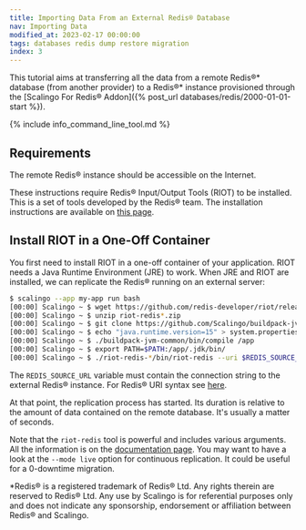 ```yaml
---
title: Importing Data From an External Redis® Database
nav: Importing Data
modified_at: 2023-02-17 00:00:00
tags: databases redis dump restore migration
index: 3
---
```


This tutorial aims at transferring all the data from a remote Redis®* database
(from another provider) to a Redis®* instance provisioned through the [Scalingo
For Redis® Addon]({% post_url databases/redis/2000-01-01-start %}).

{% include info_command_line_tool.md %}

## Requirements

The remote Redis® instance should be accessible on the Internet.

These instructions require Redis® Input/Output Tools (RIOT) to be installed. This is a set of tools developed by the Redis® team. The installation instructions are available on [this page](https://developer.redis.com/riot/riot-redis).

## Install RIOT in a One-Off Container

You first need to install RIOT in a one-off container of your application. RIOT needs a Java Runtime Environment (JRE) to work. When JRE and RIOT are installed, we can replicate the Redis® running on an external server:

```sh
$ scalingo --app my-app run bash
[00:00] Scalingo ~ $ wget https://github.com/redis-developer/riot/releases/latest/download/riot-redis-$(wget -q --output-document=- https://github.com/redis-developer/riot/releases/latest/download/VERSION).zip
[00:00] Scalingo ~ $ unzip riot-redis*.zip
[00:00] Scalingo ~ $ git clone https://github.com/Scalingo/buildpack-jvm-common.git
[00:00] Scalingo ~ $ echo "java.runtime.version=15" > system.properties
[00:00] Scalingo ~ $ ./buildpack-jvm-common/bin/compile /app
[00:00] Scalingo ~ $ export PATH=$PATH:/app/.jdk/bin/
[00:00] Scalingo ~ $ ./riot-redis-*/bin/riot-redis --uri $REDIS_SOURCE_URL replicate --uri $SCALINGO_REDIS_URL
```

The `REDIS_SOURCE_URL` variable must contain the connection string to the external Redis® instance. For Redis® URI syntax see [here](https://github.com/lettuce-io/lettuce-core/wiki/Redis-URI-and-connection-details#uri-syntax).

At that point, the replication process has started. Its duration is relative to
the amount of data contained on the remote database. It's usually a matter of seconds.

Note that the `riot-redis` tool is powerful and includes various arguments. All the information is on the [documentation page](https://developer.redis.com/riot/riot-redis/). You may want to have a look at the `--mode live` option for continuous replication. It could be useful for a 0-downtime migration.

*Redis® is a registered trademark of Redis® Ltd. Any rights therein are reserved to Redis® Ltd. Any use by Scalingo is for referential purposes only and does not indicate any sponsorship, endorsement or affiliation between Redis® and Scalingo.
